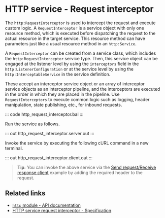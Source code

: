 # HTTP service - Request interceptor

The `http:RequestInterceptor` is used to intercept the request and execute custom logic. A `RequestInterceptor` is a service object with only one resource method, which is executed before dispatching the request to the actual resource in the target service. This resource method can have parameters just like a usual resource method in an `http:Service`. 

A `RequestInterceptor` can be created from a service class, which includes the `http:RequestInterceptor` service type. Then, this service object can be engaged at the listener level by using the `interceptors` field in the `http:ListenerConfiguration` or at the service level by using the `http:InterceptableService` in the service definition. 

These accept an interceptor service object or an array of interceptor service objects as an interceptor pipeline, and the interceptors are executed in the order in which they are placed in the pipeline. Use `RequestInterceptors` to execute common logic such as logging, header manipulation, state publishing, etc., for inbound requests.

::: code http_request_interceptor.bal :::

Run the service as follows.

::: out http_request_interceptor.server.out :::

Invoke the service by executing the following cURL command in a new terminal.

::: out http_request_interceptor.client.out :::

>**Tip:** You can invoke the above service via the [Send request/Receive response client](/learn/by-example/http-client-send-request-receive-response/) example by adding the required header to the request.

## Related links
- [`http` module - API documentation](https://lib.ballerina.io/ballerina/http/latest/)
- [HTTP service request interceptor - Specification](/spec/http/#811-request-interceptor)
